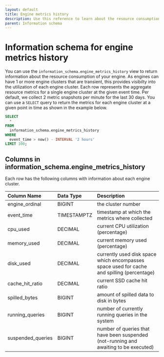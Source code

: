 ```yaml
---
layout: default
title: Engine metrics history
description: Use this reference to learn about the resource consumption of your engine
parent: Information schema
---
```


# Information schema for engine metrics history

You can use the `information_schema.engine_metrics_history` view to return information about the resource consumption of your engine. As engines can have 1 or more engine clusters that are transient, this provides visibilty into the utilization of each engine cluster. Each row represents the aggregate resource metrics for a single engine cluster at the given event time. Per default, we collect 2 metric snapshots per minute for the last 30 days. You can use a `SELECT` query to return the metrics for each engine cluster at a given point in time as shown in the example below.

```sql
SELECT
  *
FROM
  information_schema.engine_metrics_history
WHERE
  event_time > now() - INTERVAL '2 hours'
LIMIT 100;
```

## Columns in information_schema.engine_metrics_history

Each row has the following columns with information about each engine cluster.

| Column Name       | Data Type   | Description                                                                                |
|:------------------|:------------|:-------------------------------------------------------------------------------------------|
| engine_ordinal    | BIGINT      | the cluster number
| event_time        | TIMESTAMPTZ | timestamp at which the metrics where collected                                             |
| cpu_used          | DECIMAL     | current CPU utilization (percentage)                                                       |
| memory_used       | DECIMAL     | current memory used (percentage)                                                           |
| disk_used         | DECIMAL     | currently used disk space which encompasses space used for cache and spilling (percentage) |
| cache_hit_ratio   | DECIMAL     | current SSD cache hit ratio                                                                |
| spilled_bytes     | BIGINT      | amount of spilled data to disk in bytes                                                    |
| running_queries   | BIGINT      | number of currently running queries in the system                                          |
| suspended_queries | BIGINT      | number of queries that have been suspended (not-running and awaiting to be executed)       |
